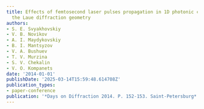 ```yaml
---
title: Effects of femtosecond laser pulses propagation in 1D photonic crystals in
  the Laue diffraction geometry
authors:
- S. E. Svyakhovskiy
- V. B. Novikov
- A. I. Maydykovskiy
- B. I. Mantsyzov
- V. A. Bushuev
- T. V. Murzina
- S. V. Chekalin
- V. O. Kompanets
date: '2014-01-01'
publishDate: '2025-03-14T15:59:48.614708Z'
publication_types:
- paper-conference
publication: '*Days on Diffraction 2014. P. 152-153. Saint-Petersburg*'
---
```

